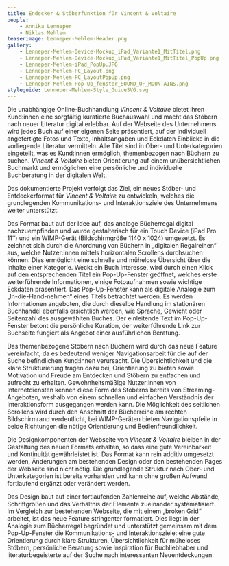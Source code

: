 ```yaml
---
title: Endecker & Stöberfunktion für Vincent & Voltaire
people:
    - Annika Lenneper
    - Niklas Mehlem
teaserimage: Lenneper-Mehlem-Header.png
gallery:
    - Lenneper-Mehlem-Device-Mockup_iPad_Variante1_MitTitel.png
    - Lenneper-Mehlem-Device-Mockup_iPad_Variante1_MitTitel_PopUp.png
    - Lenneper-Mehlem-iPad_PopUp.JPG
    - Lenneper-Mehlem-PC_Layout.png
    - Lenneper-Mehlem-PC_LayoutPopUp.png
    - Lenneper-Mehlem-Pop-Up_fenster_SOUND_OF_MOUNTAINS.png
styleguide: Lenneper-Mehlem-Style_GuideSVG.svg
---
```


Die unabhängige Online-Buchhandlung *Vincent & Voltaire* bietet ihren Kund:innen eine sorgfältig kuratierte Buchauswahl und macht das Stöbern nach neuer Literatur digital erlebbar. Auf der Webseite des Unternehmens wird jedes Buch auf einer eigenen Seite präsentiert, auf der individuell angefertigte Fotos und Texte, Inhaltsangaben und Eckdaten Einblicke in die vorliegende Literatur vermitteln. Alle Titel sind in Ober- und Unterkategorien eingeteilt, was es Kund:innen ermöglich, themenbezogen nach Büchern zu suchen. *Vincent & Voltaire* bieten Orientierung auf einem unübersichtlichen Buchmarkt und ermöglichen eine persönliche und individuelle Buchberatung in der digitalen Welt.

Das dokumentierte Projekt verfolgt das Ziel, ein neues Stöber- und Entdeckerformat für *Vincent & Voltaire* zu entwickeln, welches die grundlegenden Kommunikations- und Interaktionsziele des Unternehmens weiter unterstützt.

Das Format baut auf der Idee auf, das analoge Bücherregal digital nachzuempfinden und wurde gestalterisch für ein Touch Device (iPad Pro 11‘‘) und ein WIMP-Gerät (Bildschirmgröße 1140 x 1024) umgesetzt. Es zeichnet sich durch die Anordnung von Büchern in „digitalen Regalreihen“ aus, welche Nutzer:innen mittels horizontalen Scrollens durchsuchen können. Dies ermöglicht eine schnelle und mühelose Übersicht über die Inhalte einer Kategorie. Weckt ein Buch Interesse, wird durch einen Klick auf den entsprechenden Titel ein Pop-Up-Fenster geöffnet, welches erste weiterführende Informationen, einige Fotoaufnahmen sowie wichtige Eckdaten präsentiert. Das Pop-Up-Fenster kann als digitale Analogie zum „In-die-Hand-nehmen“ eines Titels betrachtet werden. Es werden Informationen angeboten, die durch dieselbe Handlung im stationären Buchhandel ebenfalls ersichtlich werden, wie Sprache, Gewicht oder Seitenzahl des ausgewählten Buches. Der einleitende Text im Pop-Up-Fenster betont die persönliche Kuration, der weiterführende Link zur Buchseite fungiert als Angebot einer ausführlichen Beratung.

Das themenbezogene Stöbern nach Büchern wird durch das neue Feature vereinfacht, da es bedeutend weniger Navigationsarbeit für die auf der Suche befindlichen Kund:innen verursacht. Die Übersichtlichkeit und die klare Strukturierung tragen dazu bei, Orientierung zu bieten sowie Motivation und Freude am Entdecken und Stöbern zu entfachen und aufrecht zu erhalten. Gewohnheitsmäßige Nutzer:innen von Internetdiensten kennen diese Form des Stöberns bereits von Streaming-Angeboten, weshalb von einem schnellen und einfachen Verständnis der Interaktionsform ausgegangen werden kann. Die Möglichkeit des seitlichen Scrollens wird durch den Anschnitt der Bücherreihe am rechten Bildschirmrand verdeutlicht, bei WIMP-Geräten bieten Navigationspfeile in beide Richtungen die nötige Orientierung und Bedienfreundlichkeit. 

Die Designkomponenten der Webseite von *Vincent & Voltaire* bleiben in der Gestaltung des neuen Formats erhalten, so dass eine gute Vereinbarkeit und Kontinuität gewährleistet ist. Das Format kann rein additiv umgesetzt werden, Änderungen am bestehenden Design oder den bestehenden Pages der Webseite sind nicht nötig. Die grundlegende Struktur nach Ober- und Unterkategorien ist bereits vorhanden und kann ohne großen Aufwand fortlaufend ergänzt oder verändert werden.

Das Design baut auf einer fortlaufenden Zahlenreihe auf, welche Abstände, Schriftgrößen und das Verhältnis der Elemente zueinander systematisiert. Im Vergleich zur bestehenden Webseite, die mit einem „broken Grid“ arbeitet, ist das neue Feature stringenter formatiert. Dies liegt in der Analogie zum Bücherregal begründet und unterstützt gemeinsam mit dem Pop-Up-Fenster die Kommunikations- und Interaktionsziele: eine gute Orientierung durch klare Strukturen, Übersichtlichkeit für müheloses Stöbern, persönliche Beratung sowie Inspiration für Buchliebhaber und literaturbegeisterte auf der Suche nach interessanten Neuentdeckungen.
